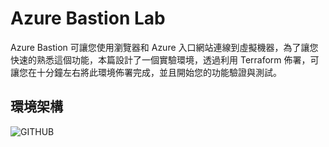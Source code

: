 # Azure Bastion Lab
Azure Bastion 可讓您使用瀏覽器和 Azure 入口網站連線到虛擬機器，為了讓您快速的熟悉這個功能，本篇設計了一個實驗環境，透過利用 Terraform 佈署，可讓您在十分鐘左右將此環境佈署完成，並且開始您的功能驗證與測試。
## 環境架構
![GITHUB](https://github.com/BrianHsing/Azure-Migrate/blob/master/vmware-asr/images/asr-architecture.png "asr-architecture")